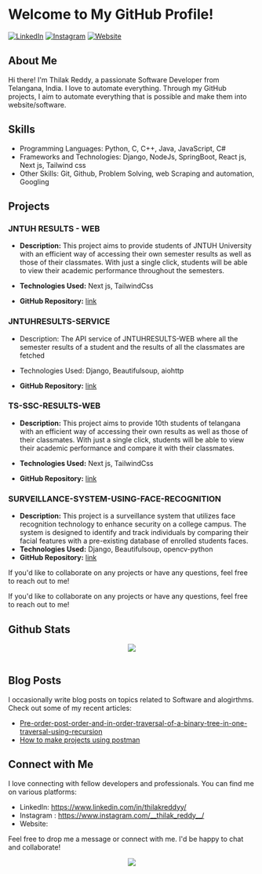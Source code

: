 # Welcome to My GitHub Profile!

[![LinkedIn](https://img.shields.io/badge/LinkedIn-Connect-blue?style=flat-square&logo=linkedin)](https://www.linkedin.com/in/thilakreddyy/)
[![Instagram](https://img.shields.io/badge/Instagram-E4405F?style=flat-square&logo=instagram&logoColor=white)](https://www.instagram.com/__thilak_reddy__/)
[![Website](https://img.shields.io/badge/Website-Visit-green?style=flat-square&logo=wordpress)]()

## About Me

Hi there! I'm Thilak Reddy, a passionate Software Developer from Telangana, India. I love to automate everything. Through my GitHub projects, I aim to automate everything that is possible and make them into website/software.

## Skills

- Programming Languages: Python, C, C++, Java, JavaScript, C#
- Frameworks and Technologies: Django, NodeJs, SpringBoot, React js, Next js, Tailwind css
- Other Skills: Git, Github, Problem Solving, web Scraping and automation, Googling

## Projects

### JNTUH RESULTS - WEB

- **Description:** This project aims to provide students of JNTUH University with an efficient way of accessing their own semester results as well as those of their classmates. With just a single click, students will be able to view their academic performance throughout the semesters.
  
- **Technologies Used:** Next js, TailwindCss

- **GitHub Repository:** [link](https://github.com/ThilakReddyy/JNTUHRESULTS-WEB/)

### JNTUHRESULTS-SERVICE 

- Description: The API service of JNTUHRESULTS-WEB where all the semester results of a student and the results of all the classmates are fetched
  
- Technologies Used: Django, Beautifulsoup, aiohttp
  
- **GitHub Repository:** [link](https://github.com/ThilakReddyy/JNTUHRESULTS-SERVICE/)

###  TS-SSC-RESULTS-WEB 

- **Description:** This project aims to provide 10th students of telangana with an efficient way of accessing their own results as well as those of their classmates. With just a single click, students will be able to view their academic performance and compare it with their classmates.
  
- **Technologies Used:** Next js, TailwindCss
  
- **GitHub Repository:** [link](https://github.com/ThilakReddyy/TS-SSC-RESULTS-WEB/)

### SURVEILLANCE-SYSTEM-USING-FACE-RECOGNITION

- **Description:** This project is a surveillance system that utilizes face recognition technology to enhance security on a college campus. The system is designed to identify and track individuals by comparing their facial features with a pre-existing database of enrolled students faces.
- **Technologies Used:** Django, Beautifulsoup, opencv-python
- **GitHub Repository:** [link](https://github.com/ThilakReddyy/SURVEILLANCE-SYSTEM-USING-FACE-RECOGNITION)

If you'd like to collaborate on any projects or have any questions, feel free to reach out to me!



If you'd like to collaborate on any projects or have any questions, feel free to reach out to me!

## Github Stats  
<div align="center"><img src="https://github-readme-stats.vercel.app/api?username=thilakreddyy&show_icons=true&count_private=true&hide_border=true" align="center" /></div>  

<br/>  


## Blog Posts

I occasionally write blog posts on topics related to Software and alogirthms. Check out some of my recent articles:

- [Pre-order-post-order-and-in-order-traversal-of-a-binary-tree-in-one-traversal-using-recursion](https://www.geeksforgeeks.org/pre-order-post-order-and-in-order-traversal-of-a-binary-tree-in-one-traversal-using-recursion/)
- [How to make projects using postman](https://www.geeksforgeeks.org/how-to-make-automation-projects-using-postman/
)




## Connect with Me

I love connecting with fellow developers and professionals. You can find me on various platforms:

- LinkedIn: https://www.linkedin.com/in/thilakreddyy/
- Instagram : https://www.instagram.com/__thilak_reddy__/
- Website: 

Feel free to drop me a message or connect with me. I'd be happy to chat and collaborate!

<div align="center">
<img src="https://komarev.com/ghpvc/?username=ThilakReddyy&&style=flat-square" align="center" />
</div>  
  
